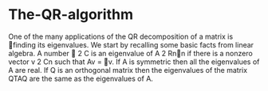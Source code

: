 # The-QR-algorithm
One of the many applications of the QR decomposition of a matrix is finding its
eigenvalues.
We start by recalling some basic facts from linear algebra. A number  2 C is an
eigenvalue of A 2 Rnn if there is a nonzero vector v 2 Cn such that Av = v. If
A is symmetric then all the eigenvalues of A are real. If Q is an orthogonal matrix
then the eigenvalues of the matrix QTAQ are the same as the eigenvalues of A.
